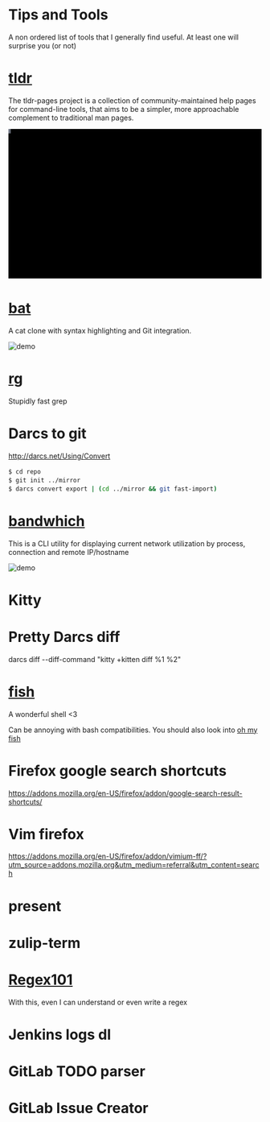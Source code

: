 # Tips and Tools

A non ordered list of tools that I generally find useful. At least one will surprise you (or not)

# [tldr](https://github.com/tldr-pages/tldr)

The tldr-pages project is a collection of community-maintained help pages for command-line tools, that aims to be a simpler, more approachable complement to traditional man pages.

![demo](https://raw.githubusercontent.com/tldr-pages/tldr/main/images/tldr.svg)

# [bat](https://github.com/sharkdp/bat)

A cat clone with syntax highlighting and Git integration.

![demo](https://camo.githubusercontent.com/7b7c397acc5b91b4c4cf7756015185fe3c5f700f70d256a212de51294a0cf673/68747470733a2f2f696d6775722e636f6d2f724773646e44652e706e67)

# [rg](https://github.com/BurntSushi/ripgrep)

Stupidly fast grep

# Darcs to git

http://darcs.net/Using/Convert

```bash
$ cd repo
$ git init ../mirror
$ darcs convert export | (cd ../mirror && git fast-import)
```

# [bandwhich](https://github.com/imsnif/bandwhich)

This is a CLI utility for displaying current network utilization by process, connection and remote IP/hostname

![demo](https://raw.githubusercontent.com/imsnif/bandwhich/main/demo.gif)

# Kitty

# Pretty Darcs diff

darcs diff --diff-command "kitty +kitten diff %1 %2"

# [fish](https://github.com/fish-shell/fish-shell)

A wonderful shell <3 

Can be annoying with bash compatibilities. You should also look into [oh my fish](https://github.com/oh-my-fish/oh-my-fish)

# Firefox google search shortcuts

https://addons.mozilla.org/en-US/firefox/addon/google-search-result-shortcuts/

# Vim firefox

https://addons.mozilla.org/en-US/firefox/addon/vimium-ff/?utm_source=addons.mozilla.org&utm_medium=referral&utm_content=search

# present

# zulip-term

# [Regex101](https://regex101.com/)

With this, even I can understand or even write a regex

# Jenkins logs dl

# GitLab TODO parser

# GitLab Issue Creator
